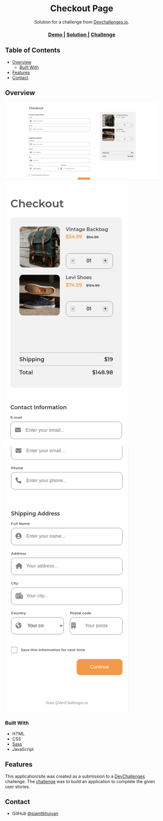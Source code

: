 <!-- Please update value in the {}  -->

<h1 align="center">Checkout Page</h1>

<div align="center">
   Solution for a challenge from  <a href="http://devchallenges.io" target="_blank">Devchallenges.io</a>.
</div>

<div align="center">
  <h3>
    <a href="https://checkout-page-000.netlify.app/">
      Demo
    </a>
    <span> | </span>
    <a href="https://devchallenges.io/solutions/BM3qRrOYpMarDtWCdq3p">
      Solution
    </a>
    <span> | </span>
    <a href="https://devchallenges.io/challenges/0J1NxxGhOUYVqihwegfO">
      Challenge
    </a>
  </h3>
</div>

<!-- TABLE OF CONTENTS -->

## Table of Contents

- [Overview](#overview)
  - [Built With](#built-with)
- [Features](#features)
- [Contact](#contact)

<!-- OVERVIEW -->

## Overview

![screenshot](./screenshots/Screenshot_2022-05-15_09-58-53.png)
![screenshot](./screenshots/Screenshot_2022-05-15_09-59-30.png)
![screenshot](./screenshots/Screenshot_2022-05-15_09-59-57.png)

### Built With

<!-- This section should list any major frameworks that you built your project using. Here are a few examples.-->

- HTML
- CSS
- [Sass](https://sass-lang.com/)
- JavaScript

## Features

<!-- List the features of your application or follow the template. Don't share the figma file here :) -->

This application/site was created as a submission to a [DevChallenges](https://devchallenges.io/challenges) challenge. The [challenge](https://devchallenges.io/challenges/0J1NxxGhOUYVqihwegfO) was to build an application to complete the given user stories.


## Contact

- GitHub [@siamtbhuiyan](https://github.com/siamtbhuiyan)